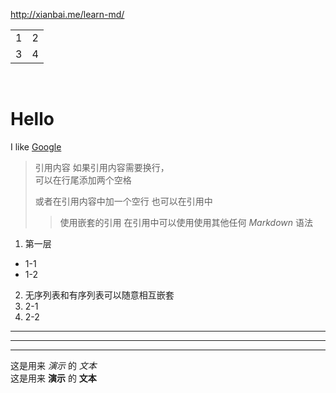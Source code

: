 http://xianbai.me/learn-md/
<table>
  <tr>
    <td>1</td>
    <td>2</td>
  </tr>
  <tr>
    <td>3</td>
    <td>4</td>
  </tr>
</table>
<br>

Hello
====

I like [Google](https://www.google.com/)
>引用内容
>如果引用内容需要换行，  
>可以在行尾添加两个空格
>
>或者在引用内容中加一个空行
>也可以在引用中
>>使用嵌套的引用
>在引用中可以使用使用其他任何 *Markdown* 语法
1. 第一层
  + 1-1
  + 1-2
2. 无序列表和有序列表可以随意相互嵌套
 1. 2-1
 2. 2-2
***
------
___
这是用来 *演示* 的 _文本_  
这是用来 **演示** 的 __文本__
